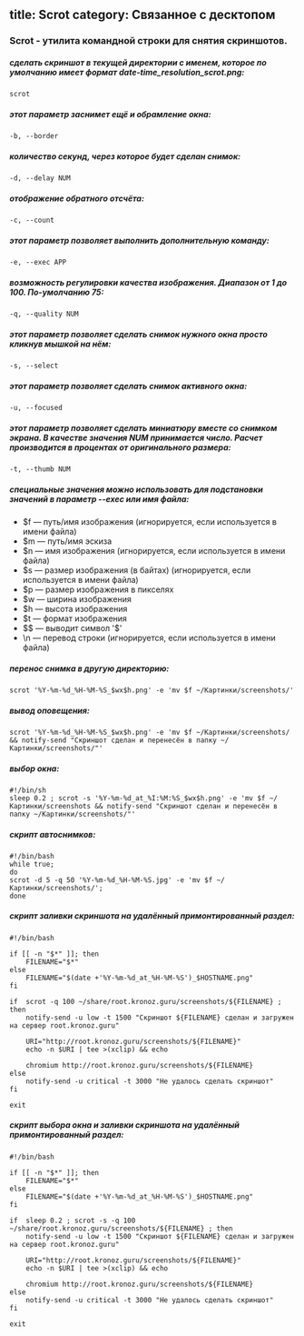 title: Scrot
category: Связанное с десктопом
---
### Scrot - утилита командной строки для снятия скриншотов.

##### сделать скриншот в текущей директории с именем, которое по умолчанию имеет формат date-time_resolution_scrot.png:
```
scrot
```

##### этот параметр заснимет ещё и обрамление окна:
```
-b, --border
```

##### количество секунд, через которое будет сделан снимок:
```
-d, --delay NUM
```

##### отображение обратного отсчёта:
```
-c, --count
```

##### этот параметр позволяет выполнить дополнительную команду:
```
-e, --exec APP
```

##### возможность регулировки качества изображения. Диапазон от 1 до 100. По-умолчанию 75:
```
-q, --quality NUM
```

##### этот параметр позволяет сделать снимок нужного окна просто кликнув мышкой на нём:
```
-s, --select
```

##### этот параметр позволяет сделать снимок активного окна:
```
-u, --focused
```

##### этот параметр позволяет сделать миниатюру вместе со снимком экрана. В качестве значения NUM принимается число. Расчет производится в процентах от оригинального размера:
```
-t, --thumb NUM
```

##### специальные значения можно использовать для подстановки значений в параметр --exec или имя файла:
* $f — путь/имя изображения (игнорируется, если используется в имени файла)
* $m — путь/имя эскиза
* $n — имя изображения (игнорируется, если используется в имени файла)
* $s — размер изображения (в байтах) (игнорируется, если используется в имени файла)
* $p — размер изображения в пикселях
* $w — ширина изображения
* $h — высота изображения
* $t — формат изображения
* $$ — выводит символ '$'
* \n — перевод строки (игнорируется, если используется в имени файла)

##### перенос снимка в другую директорию:
```
scrot '%Y-%m-%d_%H-%M-%S_$wx$h.png' -e 'mv $f ~/Картинки/screenshots/'
```

##### вывод оповещения:
```
scrot '%Y-%m-%d_%H-%M-%S_$wx$h.png' -e 'mv $f ~/Картинки/screenshots/ && notify-send "Скриншот сделан и перенесён в папку ~/Картинки/screenshots/"'
```

##### выбор окна:
```
#!/bin/sh
sleep 0.2 ; scrot -s '%Y-%m-%d_at_%I:%M:%S_$wx$h.png' -e 'mv $f ~/Картинки/screenshots && notify-send "Скриншот сделан и перенесён в папку ~/Картинки/screenshots/"'
```

##### скрипт автоснимков:
```
#!/bin/bash
while true;
do
scrot -d 5 -q 50 '%Y-%m-%d_%H-%M-%S.jpg' -e 'mv $f ~/Картинки/screenshots/';
done
```

##### скрипт заливки скриншота на удалённый примонтированный раздел:
```
#!/bin/bash

if [[ -n "$*" ]]; then
    FILENAME="$*"
else
    FILENAME="$(date +'%Y-%m-%d_at_%H-%M-%S')_$HOSTNAME.png"
fi

if  scrot -q 100 ~/share/root.kronoz.guru/screenshots/${FILENAME} ; then
    notify-send -u low -t 1500 "Скриншот ${FILENAME} сделан и загружен на сервер root.kronoz.guru"

    URI="http://root.kronoz.guru/screenshots/${FILENAME}"
    echo -n $URI | tee >(xclip) && echo

    chromium http://root.kronoz.guru/screenshots/${FILENAME}
else
    notify-send -u critical -t 3000 "Не удалось сделать скриншот"
fi

exit
```
##### скрипт выбора окна и заливки скриншота на удалённый примонтированный раздел:
```
#!/bin/bash

if [[ -n "$*" ]]; then
    FILENAME="$*"
else
    FILENAME="$(date +'%Y-%m-%d_at_%H-%M-%S')_$HOSTNAME.png"
fi

if  sleep 0.2 ; scrot -s -q 100 ~/share/root.kronoz.guru/screenshots/${FILENAME} ; then
    notify-send -u low -t 1500 "Скриншот ${FILENAME} сделан и загружен на сервер root.kronoz.guru"

    URI="http://root.kronoz.guru/screenshots/${FILENAME}"
    echo -n $URI | tee >(xclip) && echo

    chromium http://root.kronoz.guru/screenshots/${FILENAME}
else
    notify-send -u critical -t 3000 "Не удалось сделать скриншот"
fi

exit
```